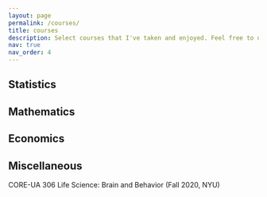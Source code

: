 ```yaml
---
layout: page
permalink: /courses/
title: courses
description: Select courses that I've taken and enjoyed. Feel free to use my notes as references! 
nav: true
nav_order: 4
---
```


## Statistics 

## Mathematics 

## Economics

## Miscellaneous
CORE-UA 306 Life Science: Brain and Behavior (Fall 2020, NYU)
